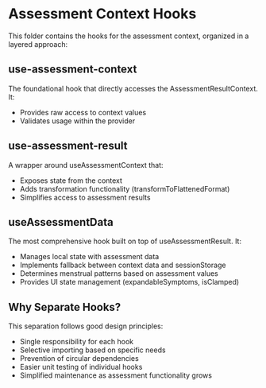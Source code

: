 # Assessment Context Hooks

This folder contains the hooks for the assessment context, organized in a layered approach:

## use-assessment-context

The foundational hook that directly accesses the AssessmentResultContext. It:

- Provides raw access to context values
- Validates usage within the provider

## use-assessment-result

A wrapper around useAssessmentContext that:

- Exposes state from the context
- Adds transformation functionality (transformToFlattenedFormat)
- Simplifies access to assessment results

## useAssessmentData

The most comprehensive hook built on top of useAssessmentResult. It:

- Manages local state with assessment data
- Implements fallback between context data and sessionStorage
- Determines menstrual patterns based on assessment values
- Provides UI state management (expandableSymptoms, isClamped)

## Why Separate Hooks?

This separation follows good design principles:

- Single responsibility for each hook
- Selective importing based on specific needs
- Prevention of circular dependencies
- Easier unit testing of individual hooks
- Simplified maintenance as assessment functionality grows
